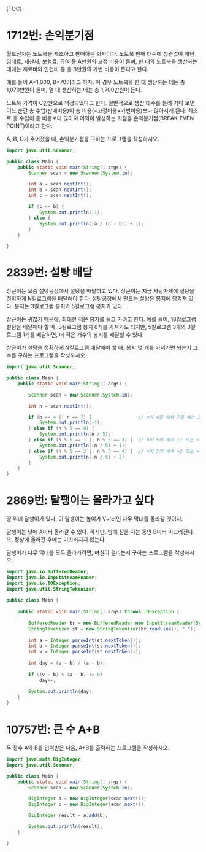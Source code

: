 [TOC]

# 1712번: 손익분기점
월드전자는 노트북을 제조하고 판매하는 회사이다. 노트북 판매 대수에 상관없이 매년 임대료, 재산세, 보험료, 급여 등 A만원의 고정 비용이 들며, 한 대의 노트북을 생산하는 데에는 재료비와 인건비 등 총 B만원의 가변 비용이 든다고 한다.

예를 들어 A=1,000, B=70이라고 하자. 이 경우 노트북을 한 대 생산하는 데는 총 1,070만원이 들며, 열 대 생산하는 데는 총 1,700만원이 든다.

노트북 가격이 C만원으로 책정되었다고 한다. 일반적으로 생산 대수를 늘려 가다 보면 어느 순간 총 수입(판매비용)이 총 비용(=고정비용+가변비용)보다 많아지게 된다. 최초로 총 수입이 총 비용보다 많아져 이익이 발생하는 지점을 손익분기점(BREAK-EVEN POINT)이라고 한다.

A, B, C가 주어졌을 때, 손익분기점을 구하는 프로그램을 작성하시오.
```java
import java.util.Scanner;

public class Main {
	public static void main(String[] args) {
		Scanner scan = new Scanner(System.in);

		int a = scan.nextInt();
		int b = scan.nextInt();
		int c = scan.nextInt();

		if (c <= b) {
			System.out.println(-1);
		} else {
			System.out.println((a / (c - b)) + 1);
		}
	}

}
```

# 2839번: 설탕 배달
상근이는 요즘 설탕공장에서 설탕을 배달하고 있다. 상근이는 지금 사탕가게에 설탕을 정확하게 N킬로그램을 배달해야 한다. 설탕공장에서 만드는 설탕은 봉지에 담겨져 있다. 봉지는 3킬로그램 봉지와 5킬로그램 봉지가 있다.

상근이는 귀찮기 때문에, 최대한 적은 봉지를 들고 가려고 한다. 예를 들어, 18킬로그램 설탕을 배달해야 할 때, 3킬로그램 봉지 6개를 가져가도 되지만, 5킬로그램 3개와 3킬로그램 1개를 배달하면, 더 적은 개수의 봉지를 배달할 수 있다.

상근이가 설탕을 정확하게 N킬로그램 배달해야 할 때, 봉지 몇 개를 가져가면 되는지 그 수를 구하는 프로그램을 작성하시오.
``` java
import java.util.Scanner;

public class Main {
	public static void main(String[] args) {

		Scanner scan = new Scanner(System.in);

		int n = scan.nextInt();

		if (n == 4 || n == 7) {					// n이 4일 때와 7일 때는 3kg 봉지와 5kg 봉지로 이룰 수 없다.
			System.out.println(-1);
		} else if (n % 5 == 0) {
			System.out.println(n / 5);
		} else if (n % 5 == 1 || n % 5 == 3) {	// n이 5의 배수 +1 또는 +3 이라면 n을 5로 나눈 몫 +1이 설탕 봉지의 최소 개수
			System.out.println((n / 5) + 1);
		} else if (n % 5 == 2 || n % 5 == 4) {	// n이 5의 배수 +2 또는 +4 이라면 n을 5로 나눈 몫 +2가 설탕 봉지의 최소 개수
			System.out.println((n / 5) + 2);
		}
	}
}
```

# 2869번: 달팽이는 올라가고 싶다
땅 위에 달팽이가 있다. 이 달팽이는 높이가 V미터인 나무 막대를 올라갈 것이다.

달팽이는 낮에 A미터 올라갈 수 있다. 하지만, 밤에 잠을 자는 동안 B미터 미끄러진다. 또, 정상에 올라간 후에는 미끄러지지 않는다.

달팽이가 나무 막대를 모두 올라가려면, 며칠이 걸리는지 구하는 프로그램을 작성하시오.
``` java
import java.io.BufferedReader;
import java.io.InputStreamReader;
import java.io.IOException;
import java.util.StringTokenizer;
 
public class Main {
 
	public static void main(String[] args) throws IOException {
 
		BufferedReader br = new BufferedReader(new InputStreamReader(System.in));
		StringTokenizer st = new StringTokenizer(br.readLine(), " ");
        
		int a = Integer.parseInt(st.nextToken());
		int b = Integer.parseInt(st.nextToken());
		int v = Integer.parseInt(st.nextToken());
 
		int day = (v - b) / (a - b);
    
		if ((v - b) % (a - b) != 0)
			day++;
 
		System.out.println(day);
	}
}
```

# 10757번: 큰 수 A+B
두 정수 A와 B를 입력받은 다음, A+B를 출력하는 프로그램을 작성하시오.
``` java
import java.math.BigInteger;
import java.util.Scanner;

public class Main {
	public static void main(String[] args) {
		Scanner scan = new Scanner(System.in);

		BigInteger a = new BigInteger(scan.next());
		BigInteger b = new BigInteger(scan.next());

		BigInteger result = a.add(b);

		System.out.println(result);
	}

}
```
